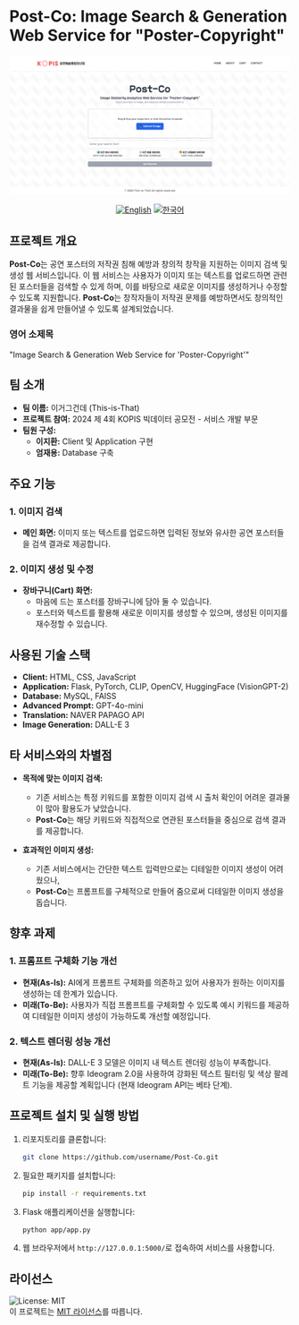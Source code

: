 # Post-Co: Image Search & Generation Web Service for "Poster-Copyright"

![Title](app/static/images/main.png)

<div align="center">
    <a href="README_en.md"><img src="https://img.shields.io/badge/lang-English-blue.svg" alt="English"></a>
    <a href="README.md"><img src="https://img.shields.io/badge/lang-한국어-red.svg" alt="한국어"></a>
</div>

## 프로젝트 개요
**Post-Co**는 공연 포스터의 저작권 침해 예방과 창의적 창작을 지원하는 이미지 검색 및 생성 웹 서비스입니다. 이 웹 서비스는 사용자가 이미지 또는 텍스트를 업로드하면 관련된 포스터들을 검색할 수 있게 하며, 이를 바탕으로 새로운 이미지를 생성하거나 수정할 수 있도록 지원합니다. **Post-Co**는 창작자들이 저작권 문제를 예방하면서도 창의적인 결과물을 쉽게 만들어낼 수 있도록 설계되었습니다.

### 영어 소제목
"Image Search & Generation Web Service for 'Poster-Copyright'"

## 팀 소개
- **팀 이름:** 이거그건데 (This-is-That)
- **프로젝트 참여:** 2024 제 4회 KOPIS 빅데이터 공모전 - 서비스 개발 부문
- **팀원 구성:**
  - **이지환:** Client 및 Application 구현
  - **엄재용:** Database 구축

## 주요 기능
### 1. 이미지 검색
- **메인 화면:** 이미지 또는 텍스트를 업로드하면 입력된 정보와 유사한 공연 포스터들을 검색 결과로 제공합니다.
  
### 2. 이미지 생성 및 수정
- **장바구니(Cart) 화면:** 
  - 마음에 드는 포스터를 장바구니에 담아 둘 수 있습니다.
  - 포스터와 텍스트를 활용해 새로운 이미지를 생성할 수 있으며, 생성된 이미지를 재수정할 수 있습니다.

## 사용된 기술 스택
- **Client:** HTML, CSS, JavaScript
- **Application:** Flask, PyTorch, CLIP, OpenCV, HuggingFace (VisionGPT-2)
- **Database:** MySQL, FAISS
- **Advanced Prompt:** GPT-4o-mini
- **Translation:** NAVER PAPAGO API
- **Image Generation:** DALL-E 3

## 타 서비스와의 차별점
- **목적에 맞는 이미지 검색:** 
  - 기존 서비스는 특정 키워드를 포함한 이미지 검색 시 출처 확인이 어려운 결과물이 많아 활용도가 낮았습니다. 
  - **Post-Co**는 해당 키워드와 직접적으로 연관된 포스터들을 중심으로 검색 결과를 제공합니다.
  
- **효과적인 이미지 생성:** 
  - 기존 서비스에서는 간단한 텍스트 입력만으로는 디테일한 이미지 생성이 어려웠으나, 
  - **Post-Co**는 프롬프트를 구체적으로 만들어 줌으로써 디테일한 이미지 생성을 돕습니다.

## 향후 과제
### 1. 프롬프트 구체화 기능 개선
- **현재(As-Is):** AI에게 프롬프트 구체화를 의존하고 있어 사용자가 원하는 이미지를 생성하는 데 한계가 있습니다.
- **미래(To-Be):** 사용자가 직접 프롬프트를 구체화할 수 있도록 예시 키워드를 제공하여 디테일한 이미지 생성이 가능하도록 개선할 예정입니다.

### 2. 텍스트 렌더링 성능 개선
- **현재(As-Is):** DALL-E 3 모델은 이미지 내 텍스트 렌더링 성능이 부족합니다.
- **미래(To-Be):** 향후 Ideogram 2.0을 사용하여 강화된 텍스트 필터링 및 색상 팔레트 기능을 제공할 계획입니다 (현재 Ideogram API는 베타 단계).

## 프로젝트 설치 및 실행 방법
1. 리포지토리를 클론합니다:
    ```bash
    git clone https://github.com/username/Post-Co.git
    ```
2. 필요한 패키지를 설치합니다:
    ```bash
    pip install -r requirements.txt
    ```
3. Flask 애플리케이션을 실행합니다:
    ```bash
    python app/app.py
    ```
4. 웹 브라우저에서 `http://127.0.0.1:5000/`로 접속하여 서비스를 사용합니다.

## 라이선스
![License: MIT](https://img.shields.io/badge/License-MIT-blue.svg)<br>
이 프로젝트는 [MIT 라이선스](LICENSE)를 따릅니다.
